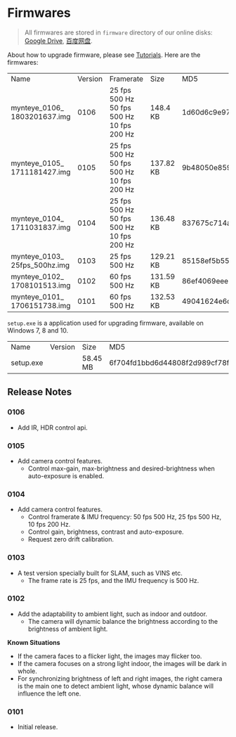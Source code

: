 
[Google Drive]: https://drive.google.com/drive/folders/1rz7swzOp9zp7Xty-o2cJzLgFYnC71WQZ
[百度网盘]: https://pan.baidu.com/s/1i5REqVz

# Firmwares

> All firmwares are stored in `firmware` directory of our online disks: [Google Drive][], [百度网盘][].

About how to upgrade firmware, please see [Tutorials](https://slightech.github.io/MYNT-EYE-SDK/tutorials.html). Here are the firmwares:

<table>
  <tr>
    <td>Name</td>
    <td>Version</td>
    <td>Framerate</td>
    <td>Size</td>
    <td>MD5</td>
  </tr>
  <tr>
    <td>mynteye_0106_<br />1803201637.img</td>
    <td>0106</td>
    <td>25 fps 500 Hz<br />50 fps 500 Hz<br />10 fps 200 Hz</td>
    <td>148.4 KB</td>
    <td>1d60d6c9e974e76cac857ed369fb2ed8</td>
  </tr>
  <tr>
    <td>mynteye_0105_<br />1711181427.img</td>
    <td>0105</td>
    <td>25 fps 500 Hz<br />50 fps 500 Hz<br />10 fps 200 Hz</td>
    <td>137.82 KB</td>
    <td>9b48050e8599493c261ff6b0645c3eb8</td>
  </tr>
  <tr>
    <td>mynteye_0104_<br />1711031837.img</td>
    <td>0104</td>
    <td>25 fps 500 Hz<br />50 fps 500 Hz<br />10 fps 200 Hz</td>
    <td>136.48 KB</td>
    <td>837675c714ab6cf1109b5c17ad34b1c6</td>
  </tr>
    <td>mynteye_0103_<br />25fps_500hz.img</td>
    <td>0103</td>
    <td>25 fps 500 Hz</td>
    <td>129.21 KB</td>
    <td>85158ef5b55f618e8f0ea674be8bc3b1</td>
  <tr>
    <td>mynteye_0102_<br />1708101513.img</td>
    <td>0102</td>
    <td>60 fps 500 Hz</td>
    <td>131.59 KB</td>
    <td>86ef4069eee6b96bf5325cae8809b904</td>
  </tr>
  <tr>
    <td>mynteye_0101_<br />1706151738.img</td>
    <td>0101</td>
    <td>60 fps 500 Hz</td>
    <td>132.53 KB</td>
    <td>49041624e6dca608e0c6610a5ba16a21</td>
  </tr>
</table>

`setup.exe` is a application used for upgrading firmware, available on Windows 7, 8 and 10.

<table>
  <tr>
    <td>Name</td>
    <td>Version</td>
    <td>Size</td>
    <td>MD5</td>
  </tr>
  <tr>
    <td>setup.exe</td>
    <td></td>
    <td>58.45 MB</td>
    <td>6f704fd1bbd6d44808f2d989cf78fbe2</td>
  </tr>
</table>

## Release Notes

### 0106

* Add IR, HDR control api.

### 0105

* Add camera control features.
    - Control max-gain, max-brightness and desired-brightness when auto-exposure is enabled.

### 0104

* Add camera control features.
    - Control framerate & IMU frequency: 50 fps 500 Hz, 25 fps 500 Hz, 10 fps 200 Hz.
    - Control gain, brightness, contrast and auto-exposure.
    - Request zero drift calibration.

### 0103

* A test version specially built for SLAM, such as VINS etc.
    - The frame rate is 25 fps, and the IMU frequency is 500 Hz.

### 0102

* Add the adaptability to ambient light, such as indoor and outdoor.
    - The camera will dynamic balance the brightness according to the brightness of ambient light.

**Known Situations**

* If the camera faces to a flicker light, the images may flicker too.
* If the camera focuses on a strong light indoor, the images will be dark in whole.
* For synchronizing brightness of left and right images, the right camera is the main one to detect ambient light, whose dynamic balance will influence the left one.

### 0101

* Initial release.
